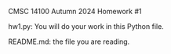 CMSC 14100
Autumn 2024
Homework #1

hw1.py: You will do your work in this Python file.

README.md: the file you are reading.
